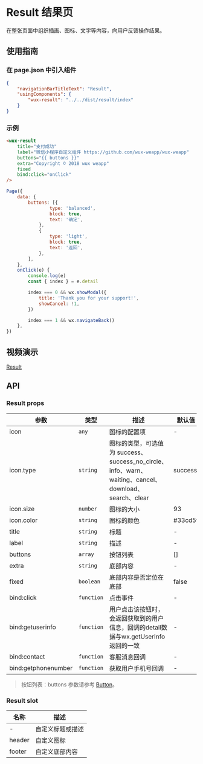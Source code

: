 # Result 结果页

在整张页面中组织插画、图标、文字等内容，向用户反馈操作结果。

## 使用指南

### 在 page.json 中引入组件

```json
{
    "navigationBarTitleText": "Result",
    "usingComponents": {
        "wux-result": "../../dist/result/index"
    }
}
```

### 示例

```html
<wux-result
    title="支付成功"
    label="微信小程序自定义组件 https://github.com/wux-weapp/wux-weapp"
    buttons="{{ buttons }}"
    extra="Copyright © 2018 wux weapp"
    fixed
    bind:click="onClick"
/>
```

```js
Page({
    data: {
        buttons: [{
                type: 'balanced',
                block: true,
                text: '确定',
            },
            {
                type: 'light',
                block: true,
                text: '返回',
            },
        ],
    },
    onClick(e) {
        console.log(e)
        const { index } = e.detail

        index === 0 && wx.showModal({
            title: 'Thank you for your support!',
            showCancel: !1,
        })

        index === 1 && wx.navigateBack()
    },
})
```

## 视频演示

[Result](./_media/result.mp4 ':include :type=iframe width=375px height=667px')

## API

### Result props

| 参数 | 类型 | 描述 | 默认值 |
| --- | --- | --- | --- |
| icon | <code>any</code> | 图标的配置项 | - |
| icon.type | <code>string</code> | 图标的类型，可选值为 success、success_no_circle、info、warn、waiting、cancel、download、search、clear | success |
| icon.size | <code>number</code> | 图标的大小 | 93 |
| icon.color | <code>string</code> | 图标的颜色 | #33cd5f |
| title | <code>string</code> | 标题 | - |
| label | <code>string</code> | 描述 | - |
| buttons | <code>array</code> | 按钮列表 | [] |
| extra | <code>string</code> | 底部内容 | - |
| fixed | <code>boolean</code> | 底部内容是否定位在底部 | false |
| bind:click | <code>function</code> | 点击事件 | - |
| bind:getuserinfo | <code>function</code> | 用户点击该按钮时，会返回获取到的用户信息，回调的detail数据与wx.getUserInfo返回的一致 | - |
| bind:contact | <code>function</code> | 客服消息回调 | - |
| bind:getphonenumber | <code>function</code> | 获取用户手机号回调 | - |

> 按钮列表：buttons 参数请参考 [Button](button.md)。

### Result slot

| 名称 | 描述 |
| --- | --- |
| - | 自定义标题或描述 |
| header | 自定义图标 |
| footer | 自定义底部内容 |